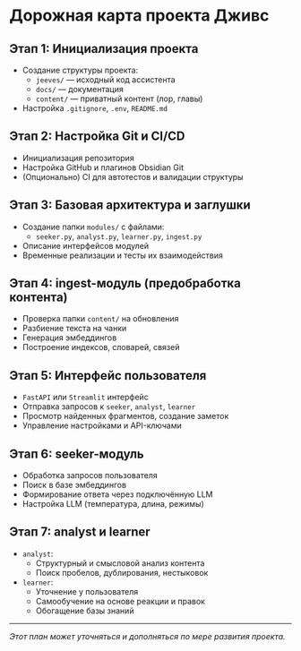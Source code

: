 # Дорожная карта проекта Дживс

## Этап 1: Инициализация проекта
- Создание структуры проекта:
  - `jeeves/` — исходный код ассистента
  - `docs/` — документация
  - `content/` — приватный контент (лор, главы)
- Настройка `.gitignore`, `.env`, `README.md`

## Этап 2: Настройка Git и CI/CD
- Инициализация репозитория
- Настройка GitHub и плагинов Obsidian Git
- (Опционально) CI для автотестов и валидации структуры

## Этап 3: Базовая архитектура и заглушки
- Создание папки `modules/` с файлами:
  - `seeker.py`, `analyst.py`, `learner.py`, `ingest.py`
- Описание интерфейсов модулей
- Временные реализации и тесты их взаимодействия

## Этап 4: ingest-модуль (предобработка контента)
- Проверка папки `content/` на обновления
- Разбиение текста на чанки
- Генерация эмбеддингов
- Построение индексов, словарей, связей

## Этап 5: Интерфейс пользователя
- `FastAPI` или `Streamlit` интерфейс
- Отправка запросов к `seeker`, `analyst`, `learner`
- Просмотр найденных фрагментов, создание заметок
- Управление настройками и API-ключами

## Этап 6: seeker-модуль
- Обработка запросов пользователя
- Поиск в базе эмбеддингов
- Формирование ответа через подключённую LLM
- Настройка LLM (температура, длина, режимы)

## Этап 7: analyst и learner
- `analyst`:
  - Структурный и смысловой анализ контента
  - Поиск пробелов, дублирования, нестыковок
- `learner`:
  - Уточнение у пользователя
  - Самообучение на основе реакции и правок
  - Обогащение базы знаний

---

_Этот план может уточняться и дополняться по мере развития проекта._
